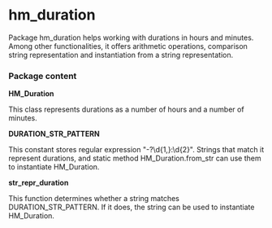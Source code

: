 # hm_duration

Package hm_duration helps working with durations in hours and minutes. Among
other functionalities, it offers arithmetic operations, comparison string
representation and instantiation from a string representation.

### Package content

**HM_Duration**

This class represents durations as a number of hours and a number of minutes.

**DURATION_STR_PATTERN**

This constant stores regular expression "-?\d{1,}:\d{2}". Strings that match
it represent durations, and static method HM_Duration.from_str can use them to
instantiate HM_Duration.

**str_repr_duration**

This function determines whether a string matches DURATION_STR_PATTERN. If it
does, the string can be used to instantiate HM_Duration.
